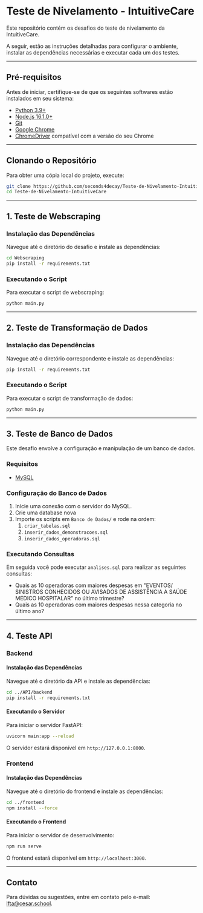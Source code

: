 # Teste de Nivelamento - IntuitiveCare

Este repositório contém os desafios do teste de nivelamento da IntuitiveCare.

A seguir, estão as instruções detalhadas para configurar o ambiente, instalar as dependências necessárias e executar cada um dos testes.

---

## Pré-requisitos

Antes de iniciar, certifique-se de que os seguintes softwares estão instalados em seu sistema:

- [Python 3.9+](https://www.python.org/downloads/)
- [Node.js 16.1.0+](https://nodejs.org/)
- [Git](https://git-scm.com/)
- [Google Chrome](https://www.google.com/intl/pt-BR/chrome/)
- [ChromeDriver](https://sites.google.com/chromium.org/driver/) compatível com a versão do seu Chrome

---

## Clonando o Repositório

Para obter uma cópia local do projeto, execute:

```bash
git clone https://github.com/seconds4decay/Teste-de-Nivelamento-IntuitiveCare.git
cd Teste-de-Nivelamento-IntuitiveCare
```

---

## 1. Teste de Webscraping

### Instalação das Dependências

Navegue até o diretório do desafio e instale as dependências:

```bash
cd Webscraping
pip install -r requirements.txt
```

### Executando o Script

Para executar o script de webscraping:

```bash
python main.py
```

---

## 2. Teste de Transformação de Dados

### Instalação das Dependências

Navegue até o diretório correspondente e instale as dependências:

```bash
pip install -r requirements.txt
```

### Executando o Script

Para executar o script de transformação de dados:

```bash
python main.py
```

---

## 3. Teste de Banco de Dados

Este desafio envolve a configuração e manipulação de um banco de dados.

### Requisitos

- [MySQL](https://www.mysql.com/downloads/)

### Configuração do Banco de Dados

1. Inicie uma conexão com o servidor do MySQL.
2. Crie uma database nova
3. Importe os scripts em `Banco de Dados/` e rode na ordem:
    1. `criar_tabelas.sql`
    2. `inserir_dados_demonstracoes.sql`
    3. `inserir_dados_operadoras.sql`

### Executando Consultas

Em seguida você pode executar `analises.sql` para realizar as seguintes consultas:

- Quais as 10 operadoras com maiores despesas em "EVENTOS/ SINISTROS CONHECIDOS OU
AVISADOS DE ASSISTÊNCIA A SAÚDE MEDICO HOSPITALAR" no último trimestre?
- Quais as 10 operadoras com maiores despesas nessa categoria no último ano?

---

## 4. Teste API

### Backend

#### Instalação das Dependências

Navegue até o diretório da API e instale as dependências:

```bash
cd ../API/backend
pip install -r requirements.txt
```


#### Executando o Servidor

Para iniciar o servidor FastAPI:

```bash
uvicorn main:app --reload
```

O servidor estará disponível em `http://127.0.0.1:8000`.

### Frontend

#### Instalação das Dependências

Navegue até o diretório do frontend e instale as dependências:

```bash
cd ../frontend
npm install --force
```

#### Executando o Frontend

Para iniciar o servidor de desenvolvimento:

```bash
npm run serve
```

O frontend estará disponível em `http://localhost:3000`.

---

## Contato

Para dúvidas ou sugestões, entre em contato pelo e-mail: [lfta@cesar.school](mailto:lfta@cesar.school).


